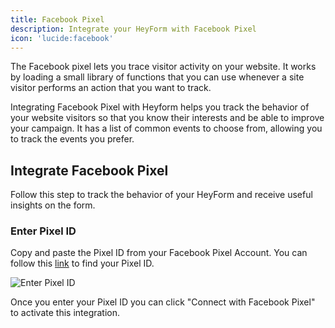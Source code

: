 ```yaml
---
title: Facebook Pixel
description: Integrate your HeyForm with Facebook Pixel
icon: 'lucide:facebook'
---
```


The Facebook pixel lets you trace visitor activity on your website. It works by loading a small library of functions that you can use whenever a site visitor performs an action that you want to track.

Integrating Facebook Pixel with Heyform helps you track the behavior of your website visitors so that you know their interests and be able to improve your campaign. It has a list of common events to choose from, allowing you to track the events you prefer.

## Integrate Facebook Pixel

Follow this step to track the behavior of your HeyForm and receive useful insights on the form.

### Enter Pixel ID
    
Copy and paste the Pixel ID from your Facebook Pixel Account. You can follow this [link](https://www.facebook.com/business/help/952192354843755?id=1205376682832142) to find your Pixel ID.

<img
  src="https://heyform.b-cdn.net/images/integrations/facebook-pixel/connect-pixel.png"
  alt="Enter Pixel ID"
/>

Once you enter your Pixel ID you can click "Connect with Facebook Pixel" to activate this integration.